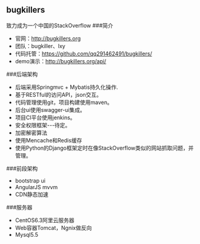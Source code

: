 ## bugkillers
致力成为一个中国的StackOverflow
###简介
* 官网：http://bugkillers.org
* 团队：bugkiller、lxy
* 代码托管：https://github.com/qq291462491/bugkillers/
* demo演示：http://bugkillers.org/api/

###后端架构
* 后端采用Springmvc + Mybatis持久化操作.
* 基于RESTful的访问API，json交互。
* 代码管理使用git，项目构建使用maven。
* 后台ui使用swagger-ui集成。
* 项目CI平台使用jenkins。
* 安全权限框架---待定。
* 加密解密算法
* 使用Mencache和Redis缓存
* 使用Python的Django框架定时在像StackOverflow类似的网站抓取问题，并管理。


###前段架构
* bootstrap ui
* AngularJS mvvm
* CDN静态加速


###服务器
* CentOS6.3阿里云服务器
* Web容器Tomcat，Ngnix做反向
* Mysql5.5  
